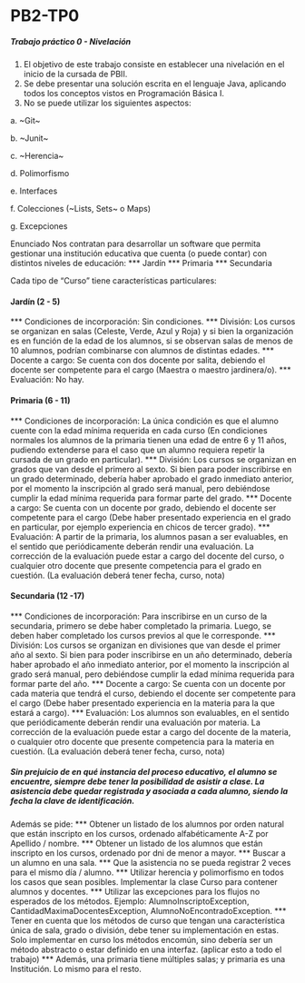 # PB2-TP0

##### Trabajo práctico 0 - Nivelación

  1. El objetivo de este trabajo consiste en establecer una nivelación en el inicio de la cursada de PBII.
  2. Se debe presentar una solución escrita en el lenguaje Java, aplicando todos los conceptos vistos en Programación Básica I.
  3. No se puede utilizar los siguientes aspectos:
 
  a. ~Git~
  
  b. ~Junit~
  
  c. ~Herencia~
  
  d. Polimorfismo
  
  e. Interfaces
  
  f. Colecciones (~Lists, Sets~ o Maps)
  
  g. Excepciones
  

Enunciado
Nos contratan para desarrollar un software que permita gestionar una institución educativa que cuenta (o puede contar) con distintos niveles de educación:
    *** Jardín
    *** Primaria
    *** Secundaria

Cada tipo de “Curso” tiene características particulares:

#### Jardín (2 - 5)
  *** Condiciones de incorporación: Sin condiciones. 
  *** División: Los cursos se organizan en salas (Celeste, Verde, Azul y Roja) y si bien la organización es en función de la edad de los alumnos, si se observan salas de menos de 10 alumnos, podrían combinarse con alumnos de distintas edades. 
  *** Docente a cargo: Se cuenta con dos docente por salita, debiendo el docente ser competente para el cargo (Maestra o maestro jardinera/o).
  *** Evaluación: No hay.

#### Primaria (6 - 11)
  *** Condiciones de incorporación: La única condición es que el alumno cuente con la edad mínima requerida en cada curso (En condiciones normales los alumnos de la primaria tienen una edad de entre 6 y 11 años, pudiendo extenderse para el caso que un alumno requiera repetir la cursada de un grado en particular). 
  *** División: Los cursos se organizan en grados que van desde el primero al sexto. Si bien para poder inscribirse en un grado determinado, debería haber aprobado el grado inmediato anterior, por el momento la inscripción al grado será manual, pero debiéndose cumplir la edad mínima requerida para formar parte del grado. 
  *** Docente a cargo: Se cuenta con un docente por grado, debiendo el docente ser competente para el cargo (Debe haber presentado experiencia en el grado en particular, por ejemplo experiencia en chicos de tercer grado).
  *** Evaluación: A partir de la primaria, los alumnos pasan a ser evaluables, en el sentido que periódicamente deberán rendir una evaluación. La corrección de la evaluación puede estar a cargo del docente del curso, o cualquier otro docente que presente competencia para el grado en cuestión. (La evaluación deberá tener fecha, curso, nota)

#### Secundaria (12 -17)
  *** Condiciones de incorporación: Para inscribirse en un curso de la secundaria, primero se debe haber completado la primaria. Luego, se deben haber completado los cursos previos al que le corresponde. 
  *** División: Los cursos se organizan en divisiones que van desde el primer año al sexto. Si bien para poder inscribirse en un año determinado, debería haber aprobado el año inmediato anterior, por el momento la inscripción al grado será manual, pero debiéndose cumplir la edad mínima requerida para formar parte del año. 
  *** Docente a cargo: Se cuenta con un docente por cada materia que tendrá el curso, debiendo el docente ser competente para el cargo (Debe haber presentado experiencia en la materia para la que estará a cargo).
  *** Evaluación: Los alumnos son evaluables, en el sentido que periódicamente deberán rendir una evaluación por materia. La corrección de la evaluación puede estar a cargo del docente de la materia, o cualquier otro docente que presente competencia para la materia en cuestión. (La evaluación deberá tener fecha, curso, nota)

##### Sin prejuicio de en qué instancia del proceso educativo, el alumno se encuentre, siempre debe tener la posibilidad de asistir a clase. La asistencia debe quedar registrada y asociada a cada alumno, siendo la fecha la clave de identificación.

Además se pide:
  *** Obtener un listado de los alumnos por orden natural que están inscripto en los cursos, ordenado alfabéticamente A-Z por Apellido / nombre.
  *** Obtener un listado de los alumnos que están inscripto en los cursos, ordenado por dni de menor a mayor.
  *** Buscar a un alumno en una sala.
  *** Que la asistencia no se pueda registrar 2 veces para el mismo día / alumno.
  *** Utilizar herencia y polimorfismo en todos los casos que sean posibles. Implementar la clase Curso para contener alumnos y docentes.
  *** Utilizar las excepciones para los flujos no esperados de los métodos. Ejemplo: AlumnoInscriptoException, CantidadMaximaDocentesException, AlumnoNoEncontradoException.
  *** Tener en cuenta que los métodos de curso que tengan una característica única de sala, grado o división, debe tener su implementación en estas. Solo implementar en curso los métodos encomún, sino debería ser un método abstracto o estar definido en una interfaz. (aplicar esto a todo el trabajo)
  *** Además, una primaria tiene múltiples salas; y primaria es una Institución. Lo mismo para el resto.